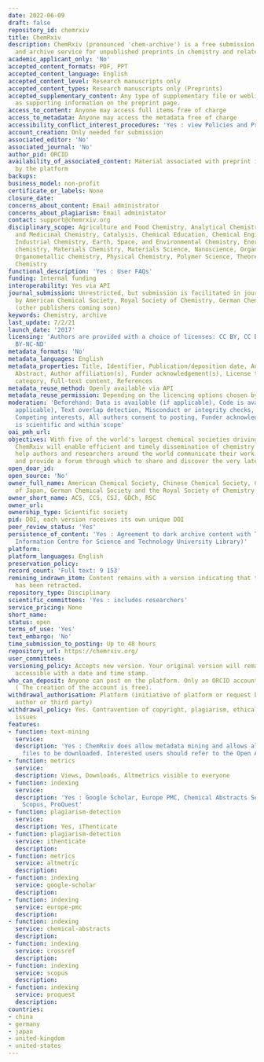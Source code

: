 ```yaml
---
date: 2022-06-09
draft: false
repository_id: chemrxiv
title: ChemRxiv
description: ChemRxiv (pronounced 'chem-archive') is a free submission, distribution
  and archive service for unpublished preprints in chemistry and related areas.
academic_applicant_only: 'No'
accepted_content_formats: PDF, PPT
accepted_content_language: English
accepted_content_level: Research manuscripts only
accepted_content_types: Research manuscripts only (Preprints)
accepted_supplementary_content: Any type of supplementary file or weblink can be associated
  as supporting information on the preprint page.
access_to_content: Anyone may access full items free of charge
access_to_metadata: Anyone may access the metadata free of charge
accessibility_conflict_interest_procedures: 'Yes : view Policies and Procedures'
account_creation: Only needed for submission
associated_editor: 'No'
associated_journal: 'No'
author_pid: ORCID
availability_of_associated_content: Material associated with preprint is hosted also
  by the platform
backups:
business_model: non-profit
certificate_or_labels: None
closure_date:
concerns_about_content: Email administrator
concerns_about_plagiarism: Email administator
contact: support@chemrxiv.org
disciplinary_scope: Agriculture and Food Chemistry, Analytical Chemistry, Biological
  and Medicinal Chemistry, Catalysis, Chemical Education, Chemical Engineering and
  Industrial Chemistry, Earth, Space, and Environmental Chemistry, Energy, Inorganic
  chemistry, Materials Chemistry, Materials Science, Nanoscience, Organic chemistry,
  Organometallic chemistry, Physical Chemistry, Polymer Science, Theoretical and Computational
  Chemistry
functional_description: 'Yes : User FAQs'
funding: Internal funding
interoperability: Yes via API
journal_submission: Unrestricted, but submission is facilitated in journals owned
  by American Chemical Society, Royal Society of Chemistry, German Chemical Society
  (other publishers coming soon)
keywords: Chemistry, archive
last_update: 7/2/21
launch_date: '2017'
licensing: 'Authors are provided with a choice of licenses: CC BY, CC BY-NC, and CC
  BY-NC-ND'
metadata_formats: 'No'
metadata_languages: English
metadata_properties: Title, Identifier, Publication/deposition date, Author name(s),
  Abstract, Author affiliation(s), Funder acknowledgement(s), License type(s), Subject
  category, Full-text content, References
metadata_reuse_method: Openly available via API
metadata_reuse_permission: Depending on the licencing options chosen by the author
moderation: 'Beforehand: Data is available (if applicable), Code is available (if
  applicable), Text overlap detection, Misconduct or integrity checks, Ethical compliance,
  Competing interests, All authors consent to posting, Funder acknowledgement, Content
  is scientific and within scope'
oai_pmh_url:
objectives: With five of the world's largest chemical societies driving its development,
  ChemRxiv will enable efficient and timely dissemination of chemistry knowledge,
  help authors and researchers around the world communicate their work across disciplines,
  and provide a forum through which to share and discover the very latest findings.
open_doar_id:
open_source: 'No'
owner_full_name: American Chemical Society, Chinese Chemical Society, Chemical Society
  of Japan, German Chemical Society and the Royal Society of Chemistry.
owner_short_name: ACS, CCS, CSJ, GDCh, RSC
owner_url:
ownership_type: Scientific society
pid: DOI, each version receives its own unique DOI
peer_review_status: 'Yes'
persistence_of_content: 'Yes : Agreement to dark archive content with TIB (Leibniz
  Information Centre for Science and Technology University Library)'
platform:
platform_languages: English
preservation_policy:
record_count: 'Full text: 9 153'
remining_indrawn_item: Content remains with a version indicating that the content
  has been retracted.
repository_type: Disciplinary
scientific_committees: 'Yes : includes researchers'
service_pricing: None
short_name:
status: open
terms_of_use: 'Yes'
text_embargo: 'No'
time_submission_to_posting: Up to 48 hours
repository_url: https://chemrxiv.org/
user_committees:
versioning_policy: Accepts new version. Your original version will remain publicly
  accessible with a date and time stamp.
who_can_deposit: Anyone can post on the platform. Only an ORCID account is required
  ( The creation of the account is free).
withdrawal_authorisation: Platform (initiative of platform or request by submitting
  author or third party)
withdrawal_policy: Yes. Contravention of copyright, plagiarism, ethical and legal
  issues
features:
- function: text-mining
  service:
  description: 'Yes : ChemRxiv does allow metadata mining and allows all associated
    files to be downloaded. Interested users should refer to the Open API documentation.'
- function: metrics
  service:
  description: Views, Downloads, Altmetrics visible to everyone
- function: indexing
  service:
  description: 'Yes : Google Scholar, Europe PMC, Chemical Abstracts Services, CrossRef,
    Scopus, ProQuest'
- function: plagiarism-detection
  service:
  description: Yes, iThenticate
- function: plagiarism-detection
  service: ithenticate
  description:
- function: metrics
  service: altmetric
  description:
- function: indexing
  service: google-scholar
  description:
- function: indexing
  service: europe-pmc
  description:
- function: indexing
  service: chemical-abstracts
  description:
- function: indexing
  service: crossref
  description:
- function: indexing
  service: scopus
  description:
- function: indexing
  service: proquest
  description:
countries:
- china
- germany
- japan
- united-kingdom
- united-states
---
```



